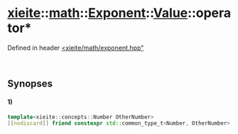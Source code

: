 # [xieite](../../../../../../../../../xieite.md)\:\:[math](../../../../../../../../../math.md)\:\:[Exponent<Number>](../../../../../../../exponent.md)\:\:[Value](../../../../value.md)\:\:operator*
Defined in header [<xieite/math/exponent.hpp"](../../../../../../../../../../include/xieite/math/exponent.hpp)

&nbsp;

## Synopses
#### 1)
```cpp
template<xieite::concepts::Number OtherNumber>
[[nodiscard]] friend constexpr std::common_type_t<Number, OtherNumber> operator*(OtherNumber base, xieite::math::Exponent<Number>::Value exponent) noexcept;
```
